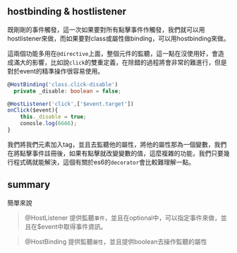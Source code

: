 ## hostbinding & hostlistener

既剛剛的事件觸發，這一次如果要對所有點擊事件作觸發，我們就可以用hostlistener來做，而如果要對class或屬性做binding，可以用hostbinding來做。

這兩個功能多用在`@directive`上面，整個元件的監聽，這一點在沒使用好，會造成滿大的影響，比如說`click`的雙重定義，在除錯的過程將會非常的難進行，但是對於event的精準操作很容易使用。


```ts
@HostBinding('class.click-disable')
  private _disable: boolean = false;

@HostListener('click',['$event.target'])
onClick($event){
    this._disable = true;
    conosle.log(6666);
}
```

我們將我們元素加入tag，並且去監聽他的屬性，將他的屬性那為一個變數，我們在將點擊事件註冊後，如果有點擊就改變變數的值，這麼複雜的功能，我們只要幾行程式碼就能解決，這個有關於es6的`decorator`會比較難理解一點。

## summary

簡單來說

> @HostListener
> 提供監聽`事件`，並且在optional中，可以指定事件來做，並且在$event中取得事件資訊。

> @HostBinding
> 提供監聽`屬性`，並且提供boolean去操作監聽的屬性